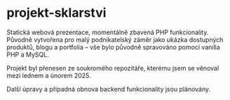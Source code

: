 # projekt-sklarstvi

Statická webová prezentace, momentálně zbavená PHP funkcionality. Původně vytvořena pro malý podnikatelský záměr jako ukázka dostupných produktů, blogu a portfolia – vše bylo původně spravováno pomocí vanilla PHP a MySQL.

Projekt byl přenesen ze soukromého repozitáře, kterému jsem se věnoval mezi lednem a únorem 2025.

Další úpravy a případná obnova backend funkcionality jsou plánovány.

